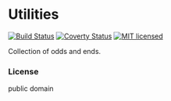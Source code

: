 # Utilities

[![Build Status](https://travis-ci.org/republic-of-almost/utilities.svg?branch=master)](https://travis-ci.org/republic-of-almost/utilities)
[![Coverty Status](https://img.shields.io/coverity/scan/11897.svg)](https://scan.coverity.com/projects/roa_utilities)
[![MIT licensed](https://img.shields.io/badge/license-publicdomain-blue.svg)](#)

Collection of odds and ends.

### License 


public domain
